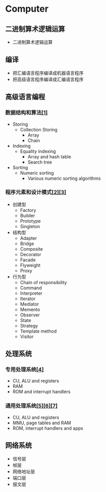 # Computer

## 二进制算术逻辑运算

- 二进制算术逻辑运算

## 编译

- 把汇编语言程序编译成机器语言程序
- 把高级语言程序编译成汇编语言程序

## 高级语言编程

### 数据结构和算法[[1]](./appendices/array-based-data-structure-vs-chain-based-data-structure.md)

- Storing
  - Collection Storing
    - Array
    - Chain
- Indexing
  - Equality indexing
    - Array and hash table
    - Search tree
- Sorting
  - Numeric sorting
    - Various numeric sorting algorithms

### 程序元素和设计模式[[2]](./appendices/element-interface-vs-element-implementation.md)[[3]](./appendices/object-composition-vs-class-inheritance-and-overloading.md)

- 创建型
  - Factory
  - Builder
  - Prototype
  - Singleton
- 结构型
  - Adapter
  - Bridge
  - Composite
  - Decorator
  - Facade
  - Flyweight
  - Proxy
- 行为型
  - Chain of responsibility
  - Command
  - Interpreter
  - Iterator
  - Mediator
  - Memento
  - Observer
  - State
  - Strategy
  - Template method
  - Visitor

## 处理系统

### 专用处理系统[[4]](./appendices/interrupt-handling.md)

- CU, ALU and registers
- RAM
- ROM and interrupt handlers

### 通用处理系统[[5]](./appendices/byte-addressing.md)[[6]](./appendices/interrupt-handling.md)[[7]](./appendices/pre-threading-programming-vs-event-driven-programming.md)
- CU, ALU and registers
- MMU, page tables and RAM
- ROM, interrupt handlers and apps

## 网络系统

- 信号层
- 帧层
- 网络地址层
- 端口层
- 报文层
